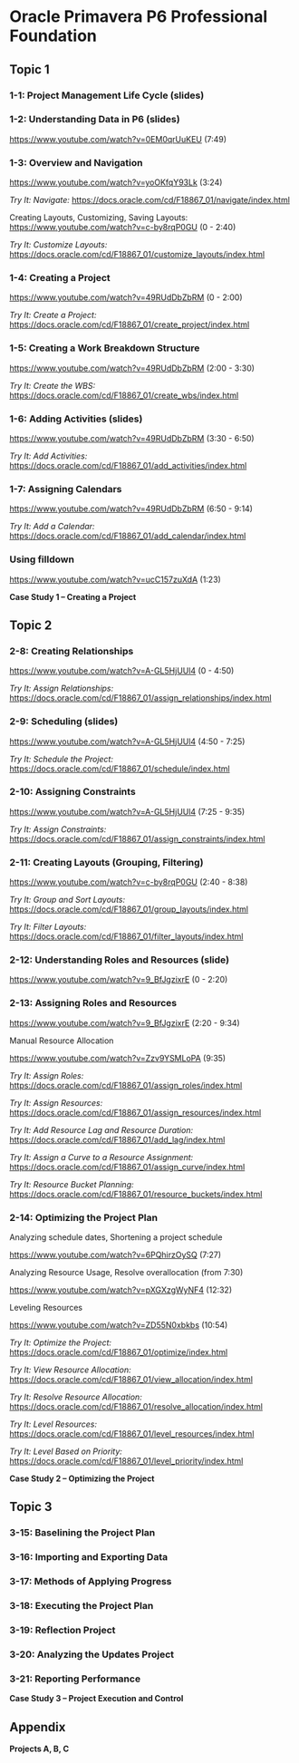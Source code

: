# Oracle Primavera P6 Professional Foundation

## Topic 1

### 1-1: Project Management Life Cycle (slides)

### 1-2: Understanding Data in P6 (slides)

<https://www.youtube.com/watch?v=0EM0qrUuKEU> (7:49)

### 1-3: Overview and Navigation

<https://www.youtube.com/watch?v=yoOKfqY93Lk> (3:24)

*Try It: Navigate:* <https://docs.oracle.com/cd/F18867_01/navigate/index.html>

Creating Layouts, Customizing, Saving Layouts: <https://www.youtube.com/watch?v=c-by8rqP0GU> (0 - 2:40)

*Try It: Customize Layouts:* <https://docs.oracle.com/cd/F18867_01/customize_layouts/index.html>

### 1-4: Creating a Project

<https://www.youtube.com/watch?v=49RUdDbZbRM> (0 - 2:00)

*Try It: Create a Project:* <https://docs.oracle.com/cd/F18867_01/create_project/index.html>

### 1-5: Creating a Work Breakdown Structure

<https://www.youtube.com/watch?v=49RUdDbZbRM> (2:00 - 3:30)

*Try It: Create the WBS:* <https://docs.oracle.com/cd/F18867_01/create_wbs/index.html>

### 1-6: Adding Activities (slides)
<https://www.youtube.com/watch?v=49RUdDbZbRM> (3:30 - 6:50)

*Try It: Add Activities:* <https://docs.oracle.com/cd/F18867_01/add_activities/index.html>

### 1-7: Assigning Calendars

<https://www.youtube.com/watch?v=49RUdDbZbRM> (6:50 - 9:14)

*Try It: Add a Calendar:* <https://docs.oracle.com/cd/F18867_01/add_calendar/index.html>

### Using filldown

<https://www.youtube.com/watch?v=ucC157zuXdA> (1:23)

**Case Study 1 – Creating a Project**

## Topic 2

### 2-8: Creating Relationships

<https://www.youtube.com/watch?v=A-GL5HjUUl4> (0 - 4:50)

*Try It: Assign Relationships:* <https://docs.oracle.com/cd/F18867_01/assign_relationships/index.html>

### 2-9: Scheduling (slides)

<https://www.youtube.com/watch?v=A-GL5HjUUl4> (4:50 - 7:25)

*Try It: Schedule the Project:* <https://docs.oracle.com/cd/F18867_01/schedule/index.html>

### 2-10: Assigning Constraints
<https://www.youtube.com/watch?v=A-GL5HjUUl4> (7:25 - 9:35)

*Try It: Assign Constraints:* <https://docs.oracle.com/cd/F18867_01/assign_constraints/index.html>

### 2-11: Creating Layouts (Grouping, Filtering)

<https://www.youtube.com/watch?v=c-by8rqP0GU> (2:40 - 8:38)

*Try It: Group and Sort Layouts:* <https://docs.oracle.com/cd/F18867_01/group_layouts/index.html>

*Try It: Filter Layouts:* <https://docs.oracle.com/cd/F18867_01/filter_layouts/index.html>

### 2-12: Understanding Roles and Resources (slide)

<https://www.youtube.com/watch?v=9_BfJgzixrE> (0 - 2:20)

### 2-13: Assigning Roles and Resources

<https://www.youtube.com/watch?v=9_BfJgzixrE> (2:20 - 9:34)

Manual Resource Allocation

<https://www.youtube.com/watch?v=Zzv9YSMLoPA> (9:35)

*Try It: Assign Roles:* <https://docs.oracle.com/cd/F18867_01/assign_roles/index.html>

*Try It: Assign Resources:* <https://docs.oracle.com/cd/F18867_01/assign_resources/index.html>

*Try It: Add Resource Lag and Resource Duration:* <https://docs.oracle.com/cd/F18867_01/add_lag/index.html>

*Try It: Assign a Curve to a Resource Assignment:* <https://docs.oracle.com/cd/F18867_01/assign_curve/index.html>

*Try It: Resource Bucket Planning:* <https://docs.oracle.com/cd/F18867_01/resource_buckets/index.html>

### 2-14: Optimizing the Project Plan

Analyzing schedule dates, Shortening a project schedule

<https://www.youtube.com/watch?v=6PQhirzOySQ> (7:27)

Analyzing Resource Usage, Resolve overallocation (from 7:30)

<https://www.youtube.com/watch?v=pXGXzgWyNF4> (12:32)

Leveling Resources

<https://www.youtube.com/watch?v=ZD55N0xbkbs> (10:54)

*Try It: Optimize the Project:* <https://docs.oracle.com/cd/F18867_01/optimize/index.html>

*Try It: View Resource Allocation:* <https://docs.oracle.com/cd/F18867_01/view_allocation/index.html>

*Try It: Resolve Resource Allocation:* <https://docs.oracle.com/cd/F18867_01/resolve_allocation/index.html>

*Try It: Level Resources:* <https://docs.oracle.com/cd/F18867_01/level_resources/index.html>

*Try It: Level Based on Priority:* <https://docs.oracle.com/cd/F18867_01/level_priority/index.html>

**Case Study 2 – Optimizing the Project**

## Topic 3

### 3-15: Baselining the Project Plan

### 3-16: Importing and Exporting Data

### 3-17: Methods of Applying Progress

### 3-18: Executing the Project Plan

### 3-19: Reflection Project

### 3-20: Analyzing the Updates Project

### 3-21: Reporting Performance

**Case Study 3 – Project Execution and Control**

## Appendix
**Projects A, B, C**

